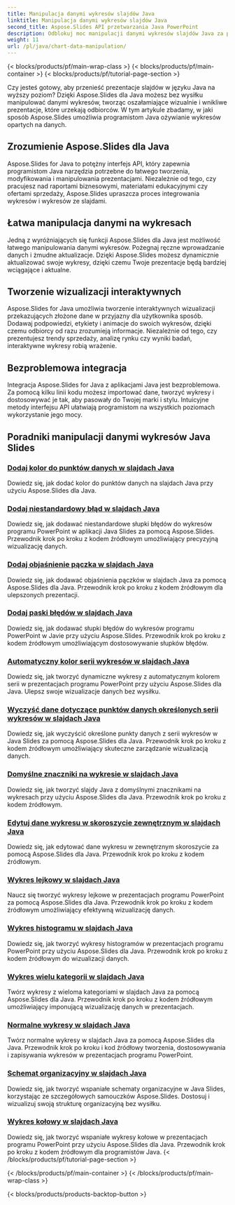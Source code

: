 ```yaml
---
title: Manipulacja danymi wykresów slajdów Java
linktitle: Manipulacja danymi wykresów slajdów Java
second_title: Aspose.Slides API przetwarzania Java PowerPoint
description: Odblokuj moc manipulacji danymi wykresów slajdów Java za pomocą Aspose.Slides dla Java. Bez wysiłku twórz oszałamiające wizualizacje i spostrzeżenia.
weight: 11
url: /pl/java/chart-data-manipulation/
---
```


{< blocks/products/pf/main-wrap-class >}
{< blocks/products/pf/main-container >}
{< blocks/products/pf/tutorial-page-section >}

Czy jesteś gotowy, aby przenieść prezentacje slajdów w języku Java na wyższy poziom? Dzięki Aspose.Slides dla Java możesz bez wysiłku manipulować danymi wykresów, tworząc oszałamiające wizualnie i wnikliwe prezentacje, które urzekają odbiorców. W tym artykule zbadamy, w jaki sposób Aspose.Slides umożliwia programistom Java ożywianie wykresów opartych na danych.

## Zrozumienie Aspose.Slides dla Java

Aspose.Slides for Java to potężny interfejs API, który zapewnia programistom Java narzędzia potrzebne do łatwego tworzenia, modyfikowania i manipulowania prezentacjami. Niezależnie od tego, czy pracujesz nad raportami biznesowymi, materiałami edukacyjnymi czy ofertami sprzedaży, Aspose.Slides upraszcza proces integrowania wykresów i wykresów ze slajdami.

## Łatwa manipulacja danymi na wykresach

Jedną z wyróżniających się funkcji Aspose.Slides dla Java jest możliwość łatwego manipulowania danymi wykresów. Pożegnaj ręczne wprowadzanie danych i żmudne aktualizacje. Dzięki Aspose.Slides możesz dynamicznie aktualizować swoje wykresy, dzięki czemu Twoje prezentacje będą bardziej wciągające i aktualne.

## Tworzenie wizualizacji interaktywnych

Aspose.Slides for Java umożliwia tworzenie interaktywnych wizualizacji przekazujących złożone dane w przyjazny dla użytkownika sposób. Dodawaj podpowiedzi, etykiety i animacje do swoich wykresów, dzięki czemu odbiorcy od razu zrozumieją informacje. Niezależnie od tego, czy prezentujesz trendy sprzedaży, analizę rynku czy wyniki badań, interaktywne wykresy robią wrażenie.

## Bezproblemowa integracja

Integracja Aspose.Slides for Java z aplikacjami Java jest bezproblemowa. Za pomocą kilku linii kodu możesz importować dane, tworzyć wykresy i dostosowywać je tak, aby pasowały do Twojej marki i stylu. Intuicyjne metody interfejsu API ułatwiają programistom na wszystkich poziomach wykorzystanie jego mocy.

## Poradniki manipulacji danymi wykresów Java Slides
### [Dodaj kolor do punktów danych w slajdach Java](./add-color-data-points-java-slides/)
Dowiedz się, jak dodać kolor do punktów danych na slajdach Java przy użyciu Aspose.Slides dla Java.
### [Dodaj niestandardowy błąd w slajdach Java](./add-custom-error-java-slides/)
Dowiedz się, jak dodawać niestandardowe słupki błędów do wykresów programu PowerPoint w aplikacji Java Slides za pomocą Aspose.Slides. Przewodnik krok po kroku z kodem źródłowym umożliwiający precyzyjną wizualizację danych.
### [Dodaj objaśnienie pączka w slajdach Java](./add-doughnut-callout-java-slides/)
Dowiedz się, jak dodawać objaśnienia pączków w slajdach Java za pomocą Aspose.Slides dla Java. Przewodnik krok po kroku z kodem źródłowym dla ulepszonych prezentacji.
### [Dodaj paski błędów w slajdach Java](./add-error-bars-java-slides/)
Dowiedz się, jak dodawać słupki błędów do wykresów programu PowerPoint w Javie przy użyciu Aspose.Slides. Przewodnik krok po kroku z kodem źródłowym umożliwiającym dostosowywanie słupków błędów.
### [Automatyczny kolor serii wykresów w slajdach Java](./automatic-chart-series-color-java-slides/)
Dowiedz się, jak tworzyć dynamiczne wykresy z automatycznym kolorem serii w prezentacjach programu PowerPoint przy użyciu Aspose.Slides dla Java. Ulepsz swoje wizualizacje danych bez wysiłku.
### [Wyczyść dane dotyczące punktów danych określonych serii wykresów w slajdach Java](./clear-specific-chart-series-data-points-java-slides/)
Dowiedz się, jak wyczyścić określone punkty danych z serii wykresów w Java Slides za pomocą Aspose.Slides dla Java. Przewodnik krok po kroku z kodem źródłowym umożliwiający skuteczne zarządzanie wizualizacją danych.
### [Domyślne znaczniki na wykresie w slajdach Java](./default-markers-in-chart-java-slides/)
Dowiedz się, jak tworzyć slajdy Java z domyślnymi znacznikami na wykresach przy użyciu Aspose.Slides dla Java. Przewodnik krok po kroku z kodem źródłowym.
### [Edytuj dane wykresu w skoroszycie zewnętrznym w slajdach Java](./edit-chart-data-external-workbook-java-slides/)
Dowiedz się, jak edytować dane wykresu w zewnętrznym skoroszycie za pomocą Aspose.Slides dla Java. Przewodnik krok po kroku z kodem źródłowym.
### [Wykres lejkowy w slajdach Java](./funnel-chart-java-slides/)
Naucz się tworzyć wykresy lejkowe w prezentacjach programu PowerPoint za pomocą Aspose.Slides dla Java. Przewodnik krok po kroku z kodem źródłowym umożliwiający efektywną wizualizację danych.
### [Wykres histogramu w slajdach Java](./histogram-chart-java-slides/)
Dowiedz się, jak tworzyć wykresy histogramów w prezentacjach programu PowerPoint przy użyciu Aspose.Slides dla Java. Przewodnik krok po kroku z kodem źródłowym do wizualizacji danych.
### [Wykres wielu kategorii w slajdach Java](./multi-category-chart-java-slides/)
Twórz wykresy z wieloma kategoriami w slajdach Java za pomocą Aspose.Slides dla Java. Przewodnik krok po kroku z kodem źródłowym umożliwiający imponującą wizualizację danych w prezentacjach.
### [Normalne wykresy w slajdach Java](./normal-charts-java-slides/)
Twórz normalne wykresy w slajdach Java za pomocą Aspose.Slides dla Java. Przewodnik krok po kroku i kod źródłowy tworzenia, dostosowywania i zapisywania wykresów w prezentacjach programu PowerPoint.
### [Schemat organizacyjny w slajdach Java](./organization-chart-java-slides/)
Dowiedz się, jak tworzyć wspaniałe schematy organizacyjne w Java Slides, korzystając ze szczegółowych samouczków Aspose.Slides. Dostosuj i wizualizuj swoją strukturę organizacyjną bez wysiłku.
### [Wykres kołowy w slajdach Java](./pie-chart-java-slides/)
Dowiedz się, jak tworzyć wspaniałe wykresy kołowe w prezentacjach programu PowerPoint przy użyciu Aspose.Slides dla Java. Przewodnik krok po kroku z kodem źródłowym dla programistów Java.
{< /blocks/products/pf/tutorial-page-section >}

{< /blocks/products/pf/main-container >}
{< /blocks/products/pf/main-wrap-class >}

{< blocks/products/products-backtop-button >}
